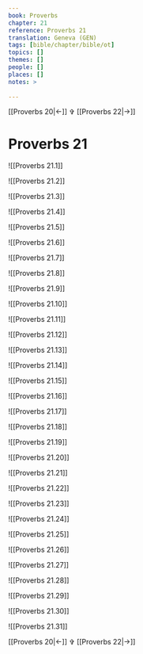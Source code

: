 ```yaml
---
book: Proverbs
chapter: 21
reference: Proverbs 21
translation: Geneva (GEN)
tags: [bible/chapter/bible/ot]
topics: []
themes: []
people: []
places: []
notes: >
  
---
```


[[Proverbs 20|<-]] ✞ [[Proverbs 22|->]]

# Proverbs 21

![[Proverbs 21.1]]

![[Proverbs 21.2]]

![[Proverbs 21.3]]

![[Proverbs 21.4]]

![[Proverbs 21.5]]

![[Proverbs 21.6]]

![[Proverbs 21.7]]

![[Proverbs 21.8]]

![[Proverbs 21.9]]

![[Proverbs 21.10]]

![[Proverbs 21.11]]

![[Proverbs 21.12]]

![[Proverbs 21.13]]

![[Proverbs 21.14]]

![[Proverbs 21.15]]

![[Proverbs 21.16]]

![[Proverbs 21.17]]

![[Proverbs 21.18]]

![[Proverbs 21.19]]

![[Proverbs 21.20]]

![[Proverbs 21.21]]

![[Proverbs 21.22]]

![[Proverbs 21.23]]

![[Proverbs 21.24]]

![[Proverbs 21.25]]

![[Proverbs 21.26]]

![[Proverbs 21.27]]

![[Proverbs 21.28]]

![[Proverbs 21.29]]

![[Proverbs 21.30]]

![[Proverbs 21.31]]

[[Proverbs 20|<-]] ✞ [[Proverbs 22|->]]

